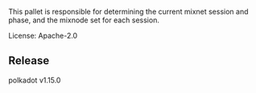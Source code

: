 This pallet is responsible for determining the current mixnet session and phase, and the mixnode
set for each session.

License: Apache-2.0


## Release

polkadot v1.15.0
